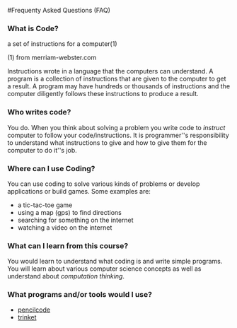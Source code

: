 #Frequenty Asked Questions (FAQ)

### What is Code?

a set of instructions for a computer(1)

(1) from merriam-webster.com

Instructions wrote in a language that the computers can understand. A program is a collection of instructions that are given to the computer to get a result. A program may have hundreds or thousands of instructions and the computer diligently follows these instructions to produce a result. 

### Who writes code?

You do. When you think about solving a problem you write code to _instruct_ computer to follow your code/instructions. It is programmer''s responsibility to understand what instructions to give and how to give them for the computer to do it''s job.


### Where can I use Coding?

You can use coding to solve various kinds of problems or develop applications or build games. Some examples are:

- a tic-tac-toe game
- using a map (gps) to find directions 
- searching for something on the internet
- watching a video on the internet


### What can I learn from this course?

You would learn to understand what coding is and write simple programs. You will learn about various computer science concepts as well as understand about *computation thinking*.


### What programs and/or tools would I use?

- [pencilcode](http://pencilcode.net)
- [trinket](http://trinket.io/)



